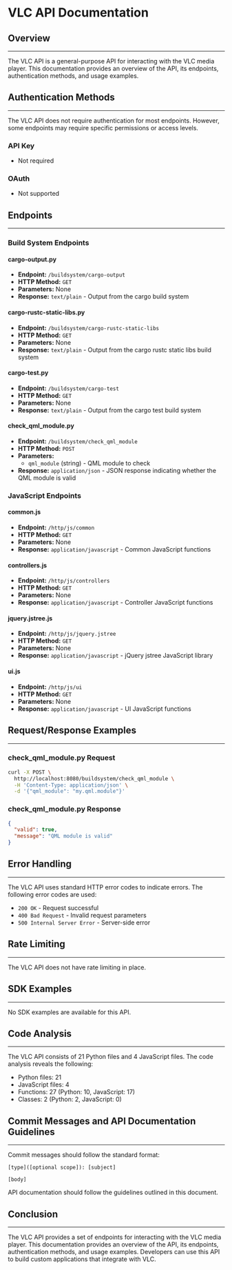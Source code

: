 **VLC API Documentation**
=======================

## Overview
-----------

The VLC API is a general-purpose API for interacting with the VLC media player. This documentation provides an overview of the API, its endpoints, authentication methods, and usage examples.

## Authentication Methods
-------------------------

The VLC API does not require authentication for most endpoints. However, some endpoints may require specific permissions or access levels.

### API Key

* Not required

### OAuth

* Not supported

## Endpoints
------------

### Build System Endpoints

#### cargo-output.py

* **Endpoint:** `/buildsystem/cargo-output`
* **HTTP Method:** `GET`
* **Parameters:** None
* **Response:** `text/plain` - Output from the cargo build system

#### cargo-rustc-static-libs.py

* **Endpoint:** `/buildsystem/cargo-rustc-static-libs`
* **HTTP Method:** `GET`
* **Parameters:** None
* **Response:** `text/plain` - Output from the cargo rustc static libs build system

#### cargo-test.py

* **Endpoint:** `/buildsystem/cargo-test`
* **HTTP Method:** `GET`
* **Parameters:** None
* **Response:** `text/plain` - Output from the cargo test build system

#### check_qml_module.py

* **Endpoint:** `/buildsystem/check_qml_module`
* **HTTP Method:** `POST`
* **Parameters:**
	+ `qml_module` (string) - QML module to check
* **Response:** `application/json` - JSON response indicating whether the QML module is valid

### JavaScript Endpoints

#### common.js

* **Endpoint:** `/http/js/common`
* **HTTP Method:** `GET`
* **Parameters:** None
* **Response:** `application/javascript` - Common JavaScript functions

#### controllers.js

* **Endpoint:** `/http/js/controllers`
* **HTTP Method:** `GET`
* **Parameters:** None
* **Response:** `application/javascript` - Controller JavaScript functions

#### jquery.jstree.js

* **Endpoint:** `/http/js/jquery.jstree`
* **HTTP Method:** `GET`
* **Parameters:** None
* **Response:** `application/javascript` - jQuery jstree JavaScript library

#### ui.js

* **Endpoint:** `/http/js/ui`
* **HTTP Method:** `GET`
* **Parameters:** None
* **Response:** `application/javascript` - UI JavaScript functions

## Request/Response Examples
-----------------------------

### check_qml_module.py Request

```bash
curl -X POST \
  http://localhost:8080/buildsystem/check_qml_module \
  -H 'Content-Type: application/json' \
  -d '{"qml_module": "my.qml.module"}'
```

### check_qml_module.py Response

```json
{
  "valid": true,
  "message": "QML module is valid"
}
```

## Error Handling
-----------------

The VLC API uses standard HTTP error codes to indicate errors. The following error codes are used:

* `200 OK` - Request successful
* `400 Bad Request` - Invalid request parameters
* `500 Internal Server Error` - Server-side error

## Rate Limiting
----------------

The VLC API does not have rate limiting in place.

## SDK Examples
----------------

No SDK examples are available for this API.

## Code Analysis
----------------

The VLC API consists of 21 Python files and 4 JavaScript files. The code analysis reveals the following:

* Python files: 21
* JavaScript files: 4
* Functions: 27 (Python: 10, JavaScript: 17)
* Classes: 2 (Python: 2, JavaScript: 0)

## Commit Messages and API Documentation Guidelines
---------------------------------------------------

Commit messages should follow the standard format:

```
[type]([optional scope]): [subject]

[body]
```

API documentation should follow the guidelines outlined in this document.

## Conclusion
----------

The VLC API provides a set of endpoints for interacting with the VLC media player. This documentation provides an overview of the API, its endpoints, authentication methods, and usage examples. Developers can use this API to build custom applications that integrate with VLC.